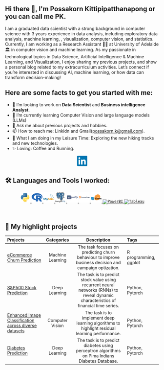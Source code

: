 ## Hi there 👋, I'm Possakorn Kittipipatthanapong or you can call me PK. 
I am a graduated data scientist with a strong background in computer science with 3 years experience in data analysis, including exploratory data analysis, machine learning, , visualization, computer vision, and statistics. Currently, I am working as a Research Assistant 🧑‍🔬 at University of Adelaide 🏛️ in computer vision and machine learning. As my passionate in technological topics in Data Science, Artificial Intelligence & Machine Learning, and Visualization, I enjoy sharing my previous projects, and show a personal blog related to my extracurriculum activities. Let’s connect if you’re interested in discussing AI, machine learning, or how data can transform decision-making!

## Here are some facts to get you started with me:
- 👯 I’m looking to work on **Data Scientist** and **Business intelligence Analyst**.
- 🌱 I’m currently learning Computer Vision and large language models (LLMs)
- 💬 Ask me about previous projects and hobbies.
- 📫 How to reach me: Linkidn and Gmail(possakorn.k@gmail.com).
- 🌱 What I am doing in my Leisure Time: Exploring the new hiking tracks and new technologies.
- ✨ Loving: Coffee and Running.

<p align="center"> 
    <a href="https://www.linkedin.com/in/possakorn-kittipipatthanapong1/" target="_blank"> 
        <code><img src="https://github.com/devicons/devicon/blob/master/icons/linkedin/linkedin-original.svg" alt="Linkedin" width="35" height="35"/></code>
    </a> 
</p>

## 🛠️ Languages and Tools I worked:

<p align="center"> 
    <a href="https://www.w3schools.com/python/default.asp" target="_blank"> 
        <code><img src="https://github.com/devicons/devicon/blob/master/icons/python/python-original.svg" alt="Python" width="35" height="35"/></code>
    </a> 
    <a href="https://www.w3schools.com/r/default.asp" target="_blank"> 
        <code><img src="https://github.com/devicons/devicon/blob/master/icons/r/r-plain.svg" alt="R" width="35" height="35"/></code> 
    </a> 
    <a href="https://www.w3schools.com" target="_blank"> 
        <code><img src="https://github.com/devicons/devicon/blob/master/icons/mysql/mysql-original-wordmark.svg" alt="mySQL" width="35" height="35"/></code> 
    </a>
    <a href="https://www.w3schools.com" target="_blank"> 
        <code><img src="https://github.com/devicons/devicon/blob/master/icons/postgresql/postgresql-original-wordmark.svg" alt="PostgreSQL" width="35" height="35"/></code> 
    </a>
    <a href="https://www.w3schools.com" target="_blank"> 
        <code><img src="https://github.com/devicons/devicon/blob/master/icons/plotly/plotly-original-wordmark.svg" alt="Plotly" width="35" height="35"/></code> 
    </a>
    <a href="https://www.w3schools.com" target="_blank"> 
        <code><img src="https://github.com/devicons/devicon/blob/master/icons/tensorflow/tensorflow-original-wordmark.svg" alt="Tensorflow" width="35" height="35"/></code> 
    </a>
    <a href="https://www.w3schools.com" target="_blank"> 
        <code><img src="https://github.com/devicons/devicon/blob/master/icons/scikitlearn/scikitlearn-original.svg" alt="scikit-learn" width="35" height="35"/></code> 
    </a>
    <a href="https://www.microsoft.com/en-us/power-platform/products/power-bi" target="_blank"> 
        <code><img src="https://github.com/microsoft/PowerBI-Icons/blob/main/SVG/Power-BI.svg" alt="PowerBI" width="35" height="35"/></code> 
    </a>
    <a href="https://www.tableau.com/" target="_blank"> 
        <code><img src="https://img.icons8.com/color/48/tableau-software.png" alt="Tableau" width="35" height="35"/></code> 
    </a> 
</p>
<br>


## 📑 My highlight projects 
|  Projects | Categories |    Description     |   Tags     |
| :---       |    :----:   |   :----:   |    :--- |
| [eCommerce Churn Prediction](https://github.com/possakorn/DataScience-AcademicMaterial/blob/main/05_BigDataProject/partD_summary.pdf)   | Machine Learning | The task focuses on predicting churn behaviour to improve business decision and campaign optization.   | R programming, ggplot |
| [S&P500 Stock Prediction](https://github.com/possakorn/DataScience-AcademicMaterial/blob/main/06_Deeplearning/DeepLearning_StockPricePrediction_RNN.pdf) | Deep Learning | The task is to predict stock value using recurrent neural networks (RNNs) to reveal dynamic characteristics of financial time series. | Python, Pytorch |
| [Enhanced Image Classification across diverse datasets](https://github.com/guolipin/IBM_stock_prediction)   | Computer Vision | The task is to implement deep learning algorithms to highlight residual learning performance. | Python, Pytorch |
| [Diabetes Prediction](https://github.com/possakorn/DataScience-AcademicMaterial/blob/main/06_Deeplearning/DeepLearning_DiabetesPrediction_Perceptron.pdf) | Deep Learning | The task is to predict diabetes using perceptron algorithms on Pima Indians Diabetes Database.| Python, Pytorch |
